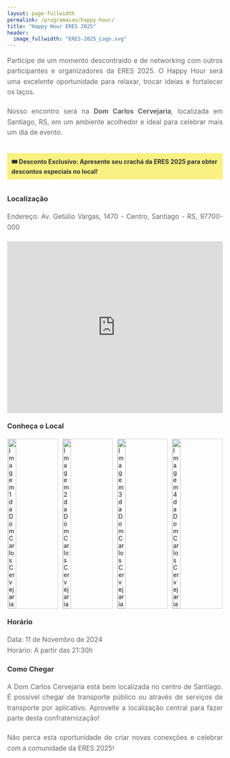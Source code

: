 ```yaml
---
layout: page-fullwidth
permalink: /programacao/happy-hour/
title: "Happy Hour ERES 2025"
header:
  image_fullwidth: "ERES-2025_Logo.svg"
---
```


<style>
  h3 {
    color: #333;
    margin: 20px 0;
  }

  .text, ul {
    font-size: 1.1em;
    line-height: 1.6;
    color: #666;
    text-align: justify;
  }

  .map-container {
    text-align: center;
    margin: 20px 0;
  }

  .map-container iframe {
    border: 1px solid #d3d3d3;
    width: 100%;
    height: 400px;
  }

  .text {
    margin-bottom: 20px;
  }

  .badge-discount {
    background-color: #f9f181;
    color: #333;
    font-weight: bold;
    padding: 10px;
    display: inline-block;
    margin: 15px 0;
  }

  .image-gallery {
    display: flex;
    flex-wrap: wrap;
    gap: 10px;
    justify-content: center;
    margin: 20px 0;
  }

  .image-gallery img {
    width: calc(25% - 10px);
    height: auto;
    border: 1px solid #d3d3d3;
  }

  @media (max-width: 768px) {
    .image-gallery img {
      width: 100%;
    }
  }
</style>

<p class="text">Participe de um momento descontraído e de networking com outros participantes e organizadores da ERES 2025. O Happy Hour será uma excelente oportunidade para relaxar, trocar ideias e fortalecer os laços.</p>

<p class="text">Nosso encontro será na <strong>Dom Carlos Cervejaria</strong>, localizada em Santiago, RS, em um ambiente acolhedor e ideal para celebrar mais um dia de evento.</p>

<div class="badge-discount">
  🎟️ Desconto Exclusivo: Apresente seu crachá da ERES 2025 para obter descontos especiais no local!
</div>

<h3>Localização</h3>

<div class="text">Endereço: Av. Getúlio Vargas, 1470 - Centro, Santiago - RS, 97700-000</div>

<div class="map-container">
    <iframe src="https://www.google.com/maps/embed?pb=!1m18!1m12!1m3!1d3483.188663521745!2d-54.87359152447885!3d-29.188571975365676!2m3!1f0!2f0!3f0!3m2!1i1024!2i768!4f13.1!3m3!1m2!1s0x94ffd201b201e93f%3A0x22f4772baa837c72!2sDom%20Carlos%20Cervejaria!5e0!3m2!1spt-BR!2sbr!4v1730732435431!5m2!1spt-BR!2sbr" width="600" height="450" style="border:0;" allowfullscreen="" loading="lazy" referrerpolicy="no-referrer-when-downgrade"></iframe>
</div>

<h3>Conheça o Local</h3>

<div class="image-gallery">
  <img src="{{ site.urlimg }}/dom-carlos/01.jpg" alt="Imagem 1 da Dom Carlos Cervejaria">
  <img src="{{ site.urlimg }}/dom-carlos/02.jpg" alt="Imagem 2 da Dom Carlos Cervejaria">
  <img src="{{ site.urlimg }}/dom-carlos/03.jpg" alt="Imagem 3 da Dom Carlos Cervejaria">
  <img src="{{ site.urlimg }}/dom-carlos/04.jpg" alt="Imagem 4 da Dom Carlos Cervejaria">
</div>

<h3>Horário</h3>

<p class="text">Data: 11 de Novembro de 2024<br>
Horário: A partir das 21:30h</p>

<h3>Como Chegar</h3>

<p class="text">A Dom Carlos Cervejaria está bem localizada no centro de Santiago. É possível chegar de transporte público ou através de serviços de transporte por aplicativo. Aproveite a localização central para fazer parte desta confraternização!</p>

<p class="text">Não perca esta oportunidade de criar novas conexções e celebrar com a comunidade da ERES 2025!</p>
